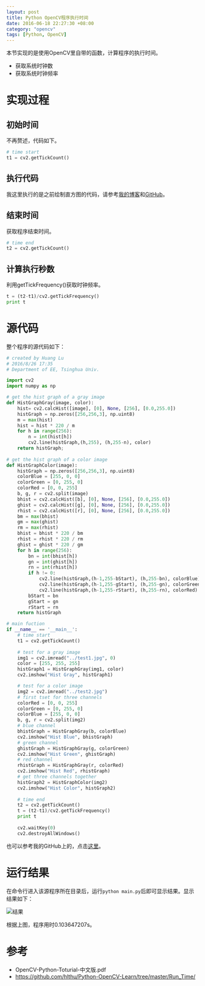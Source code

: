 ```yaml
---
layout: post
title: Python OpenCV程序执行时间
date: 2016-06-18 22:27:30 +08:00
category: "opencv"
tags: [Python, OpenCV]
---
```




本节实现的是使用OpenCV里自带的函数，计算程序的执行时间。

- 获取系统时钟数
- 获取系统时钟频率


# 实现过程

## 初始时间
不再赘述，代码如下。

``` python
# time start
t1 = cv2.getTickCount()
```

## 执行代码
我这里执行的是之前绘制直方图的代码，请参考[我的博客](http://blog.csdn.net/huanglu_thu13/article/details/52332716)和[GitHub](https://github.com/hlthu/Python-OpenCV-Learn/tree/master/Hist_Display)。


## 结束时间
获取程序结束时间。

```python
# time end
t2 = cv2.getTickCount()
```

## 计算执行秒数
利用getTickFrequency()获取时钟频率。

```python
t = (t2-t1)/cv2.getTickFrequency()
print t
```


# 源代码
整个程序的源代码如下：

```python
# created by Huang Lu
# 2016/8/26 17:35
# Department of EE, Tsinghua Univ.

import cv2
import numpy as np

# get the hist graph of a gray image
def HistGraphGray(image, color):    
    hist= cv2.calcHist([image], [0], None, [256], [0.0,255.0])       
    histGraph = np.zeros([256,256,3], np.uint8)
    m = max(hist)
    hist = hist * 220 / m
    for h in range(256): 
       	n = int(hist[h])
        cv2.line(histGraph,(h,255), (h,255-n), color)        
    return histGraph; 
  
# get the hist graph of a color image
def HistGraphColor(image):
	histGraph = np.zeros([256,256,3], np.uint8)
	colorBlue = [255, 0, 0]
	colorGreen = [0, 255, 0]
	colorRed = [0, 0, 255]
	b, g, r = cv2.split(image)
	bhist = cv2.calcHist([b], [0], None, [256], [0.0,255.0])
	ghist = cv2.calcHist([g], [0], None, [256], [0.0,255.0]) 
	rhist = cv2.calcHist([r], [0], None, [256], [0.0,255.0])
	bm = max(bhist)
	gm = max(ghist)
	rm = max(rhist)
	bhist = bhist * 220 / bm
	rhist = rhist * 220 / rm
	ghist = ghist * 220 / gm
	for h in range(256):
		bn = int(bhist[h])
		gn = int(ghist[h])
		rn = int(rhist[h])
		if h != 0:
			cv2.line(histGraph,(h-1,255-bStart), (h,255-bn), colorBlue)
			cv2.line(histGraph,(h-1,255-gStart), (h,255-gn), colorGreen)
			cv2.line(histGraph,(h-1,255-rStart), (h,255-rn), colorRed)
		bStart = bn
		gStart = gn
		rStart = rn
	return histGraph

# main fuction
if __name__ == '__main__':
	# time start
	t1 = cv2.getTickCount()
	
	# test for a gray image
	img1 = cv2.imread("../test1.jpg", 0)
	color = [255, 255, 255]
	histGraph1 = HistGraphGray(img1, color)
	cv2.imshow("Hist Gray", histGraph1)

	# test for a color image
	img2 = cv2.imread("../test2.jpg")
	# first tset for three channels
	colorRed = [0, 0, 255]
	colorGreen = [0, 255, 0]
	colorBlue = [255, 0, 0]
	b, g, r = cv2.split(img2)
	# blue channel
	bhistGraph = HistGraphGray(b, colorBlue)
	cv2.imshow("Hist Blue", bhistGraph)
	# green channel
	ghistGraph = HistGraphGray(g, colorGreen)
	cv2.imshow("Hist Green", ghistGraph)
	# red channel
	rhistGraph = HistGraphGray(r, colorRed)
	cv2.imshow("Hist Red", rhistGraph)
	# get three channels together
	histGraph2 = HistGraphColor(img2)
	cv2.imshow("Hist Color", histGraph2)
	
	# time end
	t2 = cv2.getTickCount()
	t = (t2-t1)/cv2.getTickFrequency()
	print t
	
	cv2.waitKey(0)    
	cv2.destroyAllWindows()
```
也可以参考我的GitHub上的，点击[这里](https://github.com/hlthu/Python-OpenCV-Learn/tree/master/Run_Time/)。

# 运行结果
在命令行进入该源程序所在目录后，运行`python main.py`后即可显示结果。显示结果如下：

![结果](https://raw.githubusercontent.com/hlthu/Python-OpenCV-Learn/master/Run_Time/Screenshot.png)

根据上图，程序用时0.103647207s。

# 参考
- OpenCV-Python-Toturial-中文版.pdf
- https://github.com/hlthu/Python-OpenCV-Learn/tree/master/Run_Time/
